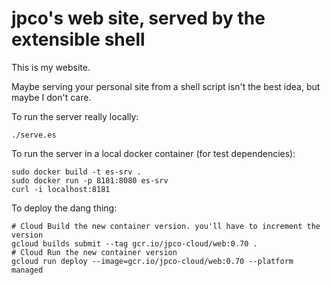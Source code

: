 # jpco's web site, served by the extensible shell

This is my website.

Maybe serving your personal site from a shell script isn't the best idea, but maybe I don't care.

To run the server really locally:
```
./serve.es
```

To run the server in a local docker container (for test dependencies):
```
sudo docker build -t es-srv .
sudo docker run -p 8181:8080 es-srv
curl -i localhost:8181
```

To deploy the dang thing:
```
# Cloud Build the new container version. you'll have to increment the version
gcloud builds submit --tag gcr.io/jpco-cloud/web:0.70 .
# Cloud Run the new container version
gcloud run deploy --image=gcr.io/jpco-cloud/web:0.70 --platform managed
```
